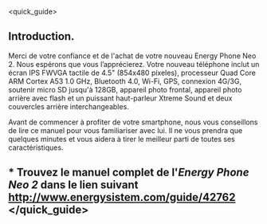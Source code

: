 <quick_guide>

## Introduction.
Merci de votre confiance et de l'achat de votre nouveau Energy Phone Neo 2. Nous espérons que vous l’apprécierez.
Votre nouveau téléphone inclut un écran IPS FWVGA  tactile de 4.5" (854x480 píxeles), processeur Quad Core ARM Cortex A53 1.0 GHz, Bluetooth 4.0, Wi-Fi, GPS, connexion 4G/3G, soutenir micro SD jusqu'à 128GB, appareil photo frontal, appareil photo arrière avec flash et un puissant haut-parleur Xtreme Sound et deux couvercles arrière interchangeables.

Avant de commencer à profiter de votre smartphone, nous vous conseillons de lire ce manuel pour vous familiariser avec lui. Il ne vous prendra que quelques minutes et vous aidera à tirer le meilleur parti de toutes ses caractéristiques.

## <unique> * Trouvez le manuel complet de l'*Energy Phone Neo 2* dans le lien suivant  http://www.energysistem.com/guide/42762 </unique> </quick_guide>
